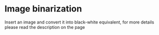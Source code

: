 # Image binarization

Insert an image and convert it into black-white equivalent, for more details please read the description on the page
